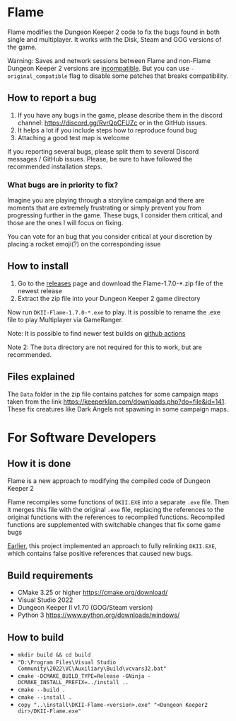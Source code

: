 # Flame

Flame modifies the Dungeon Keeper 2 code to fix the bugs found in both single and multiplayer.
It works with the Disk, Steam and GOG versions of the game.

Warning: Saves and network sessions between Flame and non-Flame Dungeon Keeper 2 versions are [incompatible](https://github.com/DiaLight/Flame/issues/57).
But you can use `-original_compatible` flag to disable some patches that breaks compatibility.

## How to report a bug

1) If you have any bugs in the game, please describe them in the discord channel: https://discord.gg/RvrQpCFUZc or in the GitHub issues.
2) It helps a lot if you include steps how to reproduce found bug
3) Attaching a good test map is welcome

If you reporting several bugs, please split them to several Discord messages / GitHub issues. Please, be sure to have followed the recommended installation steps.

### What bugs are in priority to fix?
Imagine you are playing through a storyline campaign and there are moments
that are extremely frustrating or simply prevent you from progressing further in the game.
These bugs, I consider them critical, and those are the ones I will focus on fixing.

You can vote for an bug that you consider critical at your discretion by placing a rocket emoji(?) on the corresponding issue


## How to install
1) Go to the [releases](https://github.com/DiaLight/Flame/releases) page and download the Flame-1.7.0-*.zip file of the newest release
2) Extract the zip file into your Dungeon Keeper 2 game directory

Now run `DKII-Flame-1.7.0-*.exe` to play. It is possible to rename the .exe file to play Multiplayer via GameRanger.

Note: It is possible to find newer test builds on [github actions](https://github.com/DiaLight/Flame/actions)

Note 2: The `Data` directory are not required for this to work, but are recommended.

## Files explained

The `Data` folder in the zip file contains patches for some campaign maps taken from the link https://keeperklan.com/downloads.php?do=file&id=141. These fix creatures like Dark Angels not spawning in some campaign maps.

# For Software Developers

## How it is done

Flame is a new approach to modifying the compiled code of Dungeon Keeper 2

Flame recompiles some functions of `DKII.EXE` into a separate `.exe` file.
Then it merges this file with the original `.exe` file, replacing the references to
the original functions with the references to recompiled functions.
Recompiled functions are supplemented with switchable changes that fix some game bugs

[Earlier](https://github.com/DiaLight/Flame/tree/46e5b0c1df93060bd01a83bb6d14d064e9c8c3dc "Full relinking approach"), this project implemented an approach to fully relinking `DKII.EXE`,
which contains false positive references that caused new bugs.

## Build requirements
- CMake 3.25 or higher https://cmake.org/download/
- Visual Studio 2022
- Dungeon Keeper II v1.70 (GOG/Steam version)
- Python 3 https://www.python.org/downloads/windows/

## How to build
- `mkdir build && cd build`
- `"D:\Program Files\Visual Studio Community\2022\VC\Auxiliary\Build\vcvars32.bat"`
- `cmake -DCMAKE_BUILD_TYPE=Release -GNinja -DCMAKE_INSTALL_PREFIX=../install ..`
- `cmake --build .`
- `cmake --install .`
- `copy "..\install\DKII-Flame-<version>.exe" "<Dungeon Keeper2 dir>/DKII-Flame.exe"`